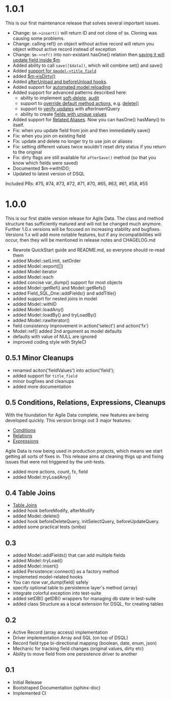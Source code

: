# 1.0.1

This is our first maintenance release that solves several important issues.

* Change: `$m->insert()` will return ID and not clone of `$m`. Cloning was causing some problems.
* Change: calling ref() on object without active record will return you object without active record instead of exception
* Change: `$m->ref()` into non-existant hasOne() relation then [saving it will update field inside $m](http://agile-data.readthedocs.io/en/develop/relations.html?highlight=contact_id#relations-with-new-records).
* Added ability to call `save([$data])`, which will combine set() and save()
* Added [support for `$model->title_field`](http://agile-data.readthedocs.io/en/develop/model.html#title-field-and-id-field)
* added [$m->isDirty()](http://agile-data.readthedocs.io/en/develop/model.html#Model::isDirty)
* Added [afterUnload and beforeUnload hooks](http://agile-data.readthedocs.io/en/develop/model.html#hooks).
* Added support for [automated model reloading](http://agile-data.readthedocs.io/en/develop/expressions.html?highlight=reloading#model-reloading-after-save)
* Added support for advanced patterns described here:
  * ability to implement [soft-delete](http://agile-data.readthedocs.io/en/develop/advanced.html#soft-delete), [audit](http://agile-data.readthedocs.io/en/develop/advanced.html#audit-fields)
  * support to [override default method actions](http://agile-data.readthedocs.io/en/develop/model.html?highlight=hook#how-to-prevent-action), e.g. [delete()](shttp://agile-data.readthedocs.io/en/develop/advanced.html#soft-delete-that-overrides-default-delete)
  * support to [verify updates](http://agile-data.readthedocs.io/en/develop/model.html?highlight=hook#how-to-verify-updates) with afterInsertQuery
  * ability to create [fields with unique values](http://agile-data.readthedocs.io/en/develop/advanced.html#creating-unique-field)
* Added support for [Related Aliases](http://agile-data.readthedocs.io/en/develop/relations.html#relation-aliases). Now you can hasOne() hasMany() to itself.
* Fix: when you update field from join and then immediatelly save()
* Fix: when you join on existing field
* Fix: update and delete no longer try to use join or aliases
* Fix: setting different values twice wouldn't reset dirty status if you return to the original
* Fix: dirty flags are still available for `afterSave()` method (so that you know which fields were saved)
* Documented $m->withID();
* Updated to latest version of DSQL

Included PRs: #75, #74, #73, #72, #71, #70, #65, #63, #61, #58, #55

# 1.0.0

This is our first stable version release for Agile Data. The class and
method structure has sufficiently matured and will not be changed much
anymore. Further 1.0.x versions will be focused on increasing stability
and bugfixes. Versions 1.x will add more notable features, but if any
incompatibilities will occur, then they will be mentioned in release
notes and CHAGELOG.md

* Rewrote QuickStart guide and README.md, so everyone should re-read them
* added Model::setLimit, setOrder
* added Model::export([])
* added Model iterator
* added Model::each
* added concise var_dump() support for most objects
* added Model::getRef() and Model::getRefs()
* added Field_SQL_One::addFields() and addTitle()
* added support for nested joins in model
* added Model::withID
* added Model::loadAny()
* added Model::loadBy() and tryLoadBy()
* added Model::rawIterator()
* field consistency improvement in action('select') and action('fx')
* Model::ref() added 2nd argument as model defaults
* defaults with value of NULL are ignored
* improved coding style with StyleCI

## 0.5.1 Minor Cleanups

* renamed aciton('fieldValues') into action('field');
* added support for `title_field`
* minor bugfixes and cleanups
* added more documentation

## 0.5 Conditions, Relations, Expressions, Cleanups

With the foundation for Agile Data complete, new features are being
developed quickly. This version brings out 3 major features:

* [Conditions](http://agile-data.readthedocs.io/en/latest/conditions.html)
* [Relations](http://agile-data.readthedocs.io/en/latest/relations.html)
* [Expressions](http://agile-data.readthedocs.io/en/latest/expressions.html)

Agile Data is now being used in production projects, which means we
start getting all sorts of fixes in. This release aims at cleaning
thigs up and fixing issues that were not triggered by the unit-tests.

* added more actions, count, fx, field
* added Model::tryLoadAny()

## 0.4 Table Joins

* [Table Joins](http://agile-data.readthedocs.io/en/latest/joins.html)
* added hook beforeModify, afterModify
* added Model::delete()
* added hook beforeDeleteQuery, initSelectQuery, beforeUpdateQuery.
* added some practical tests (smbo)


## 0.3

* added Model::addFields() that can add multiple fields
* added Model::tryLoad()
* added Model::insert()
* added Persistence::connect() as a factory method
* implemeted model-related hooks
* You can now var_dump(field) safely
* specify optional table to persistence layer's method (array)
* integrate colorful exception into test-suite
* added setDB() getDB() wrappers for managing db state in test-suite
* added class Structure as a local extension for DSQL, for creating tables

## 0.2

* Active Record (array access) implementation
* Driver implementation Array and SQL (on top of DSQL)
* Record field type bi-directional mapping (boolean, date, enum, json)
* Mechanic for tracking field changes (original values, dirty etc)
* Ability to move field from one persistence driver to another


## 0.1

* Initial Release
* Bootstraped Documentation (sphinx-doc)
* Implemented CI
